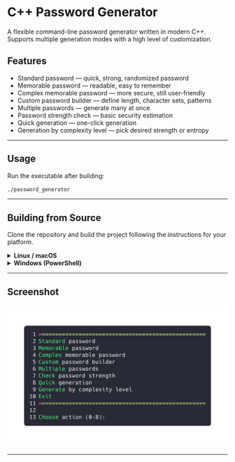 
# C++ Password Generator

A flexible command-line password generator written in modern C++.  
Supports multiple generation modes with a high level of customization.

## Features

- Standard password — quick, strong, randomized password  
- Memorable password — readable, easy to remember  
- Complex memorable password — more secure, still user-friendly  
- Custom password builder — define length, character sets, patterns  
- Multiple passwords — generate many at once  
- Password strength check — basic security estimation  
- Quick generation — one-click generation  
- Generation by complexity level — pick desired strength or entropy

---

## Usage

Run the executable after building:

```bash
./password_generator
````

---

## Building from Source

Clone the repository and build the project following the instructions for your platform.

<details>
<summary><strong>Linux / macOS</strong></summary>

```bash
# Clone the repo
git clone https://github.com/rafabduloff/cpp-pswd-gen.git
cd cpp-pswd-gen

# Build with g++
g++ -std=c++17 -o password-generator main.cpp

# Run
./password-generator
```

If you have multiple source files or use CMake, update these commands accordingly.

</details>

<details>
<summary><strong>Windows (PowerShell)</strong></summary>

---

## Windows Users

If you prefer not to build from source, you can download precompiled Windows binaries (`.exe`) from the [Releases](https://github.com/rafabduloff/cpp-pswd-gen/releases) page.
Just download the latest release, unzip if needed, and run the executable directly.

---

```powershell
# Clone the repo
git clone git@github.com:rafabduloff/cpp-pswd-gen.git
cd cpp-pswd-gen

# Build with MSVC (Visual Studio Developer Command Prompt)
cl /EHsc /std:c++17 main.cpp /Fe:password_generator.exe

# Run
.\password_generator.exe
```

Alternatively, you can build with MinGW's g++ if installed:

```powershell
g++ -std=c++17 -o password_generator.exe main.cpp
.\password_generator.exe
```

</details>

---

## Screenshot

![Menu](menu.png)

---
